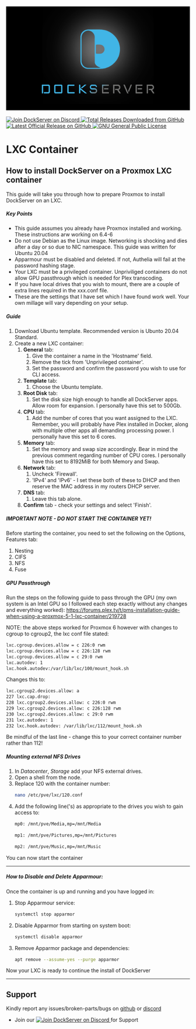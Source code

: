 ![Image of DockServer](/img/container_images/docker-dockserver.png)

<p align="left">
    <a href="https://discord.gg/FYSvu83caM">
        <img src="https://discord.com/api/guilds/830478558995415100/widget.png?label=Discord%20Server&logo=discord" alt="Join DockServer on Discord">
    </a>
        <a href="https://github.com/dockserver/dockserver/releases">
        <img src="https://img.shields.io/github/downloads/dockserver/dockserver/total?label=Total%20Downloads&logo=github" alt="Total Releases Downloaded from GitHub">
    </a>
    <a href="https://github.com/dockserver/dockserver/releases/latest">
        <img src="https://img.shields.io/github/v/release/dockserver/dockserver?include_prereleases&label=Latest%20Release&logo=github" alt="Latest Official Release on GitHub">
    </a>
    <a href="https://github.com/dockserver/dockserver/blob/master/LICENSE">
        <img src="https://img.shields.io/github/license/dockserver/dockserver?label=License&logo=gnu" alt="GNU General Public License">
    </a>
</p>


# LXC Container

## How to install DockServer on a Proxmox LXC container

This guide will take you through how to prepare Proxmox to install DockServer on an LXC.

##### **Key Points**

- This guide assumes you already have Proxmox installed and working. These instructions arw working on 6.4-6
- Do not use Debian as the Linux image. Networking is shocking and dies after a day or so due to NIC namespace. This guide was written for Ubuntu 20.04
- Apparmour must be disabled and deleted. If not, Authelia will fail at the password hashing stage.
- Your LXC must be a privileged container. Unpriviliged containers do not allow GPU passthrough which is needed for Plex transcoding.
- If you have local drives that you wish to mount, there are a couple of extra lines required in the xxx.conf file.
- These are the settings that I have set which I have found work well. Your own millage will vary depending on your setup.

##### **Guide**

1. Download Ubuntu template. Recommended version is Ubunto 20.04 Standard.
1. Create a new LXC container:
   1. **General** tab:
      1. Give the container a name in the 'Hostname' field.
      1. Remove the tick from 'Unprivileged container'.
      1. Set the password and confirm the password you wish to use for CLI access.
   1. **Template** tab:
      1. Choose the Ubuntu template.
   1. **Root Disk** tab:
      1. Set the disk size high enough to handle all DockServer apps. Allow room for expansion. I personally have this set to 500Gb.
   1. **CPU** tab:
      1. Add the number of cores that you want assigned to the LXC. Remember, you will probably have Plex installed in Docker, along with multiple other apps all demanding processing power. I personally have this set to 6 cores.
   1. **Memory** tab:
      1. Set the memory and swap size accordingly. Bear in mind the previous comment regarding number of CPU cores. I personally have this set to 8192MiB for both Memory and Swap.
   1. **Network** tab:
      1. Uncheck 'Firewall'.
      1. 'IPv4' and 'IPv6' - I set these both of these to DHCP and then reserve the MAC address in my routers DHCP server.
   1. **DNS** tab:
      1. Leave this tab alone.
   1. **Confirm** tab - check your settings and select 'Finish'.

##### **IMPORTANT NOTE - DO NOT START THE CONTAINER YET!**

Before starting the container, you need to set the following on the Options, Features tab:

1. Nesting
1. CIFS
1. NFS
1. Fuse

##### **GPU Passthrough**

Run the steps on the following guide to pass through the GPU (my own system is an Intel GPU so I followed each step exactly without any changes and everything worked):
https://forums.plex.tv/t/pms-installation-guide-when-using-a-proxmox-5-1-lxc-container/219728

NOTE: the above steps worked for Proxmox 6 however with changes to cgroup to cgroup2, the lxc conf file stated:
```
lxc.cgroup.devices.allow = c 226:0 rwm
lxc.cgroup.devices.allow = c 226:128 rwm
lxc.cgroup.devices.allow = c 29:0 rwm
lxc.autodev: 1
lxc.hook.autodev:/var/lib/lxc/100/mount_hook.sh
```
Changes this to:
```
lxc.cgroup2.devices.allow: a
227 lxc.cap.drop:
228 lxc.cgroup2.devices.allow: c 226:0 rwm
229 lxc.cgroup2.devices.allow: c 226:128 rwm
230 lxc.cgroup2.devices.allow: c 29:0 rwm
231 lxc.autodev: 1
232 lxc.hook.autodev: /var/lib/lxc/112/mount_hook.sh
```
Be mindful of the last line - change this to your correct container number rather than 112!

##### **Mounting external NFS Drives**

1. In _Datacenter_, _Storage_ add your NFS external drives.
1. Open a shell from the node.
1. Replace 120 with the container number:
   ```sh
   nano /etc/pve/lxc/120.conf
   ```
1. Add the following line('s) as appropriate to the drives you wish to gain access to:
   ```sh
   mp0: /mnt/pve/Media,mp=/mnt/Media
   ```
   ```sh
   mp1: /mnt/pve/Pictures,mp=/mnt/Pictures
   ```
   ```sh
   mp2: /mnt/pve/Music,mp=/mnt/Music
   ```

You can now start the container

---

##### **How to Disable and Delete Apparmour:**

Once the container is up and running and you have logged in:

1. Stop Apparmour service:
   ```sh
   systemctl stop apparmor
   ```
1. Disable Apparmor from starting on system boot:
   ```sh
   systemctl disable apparmor
   ```
1. Remove Apparmor package and dependencies:
   ```sh
   apt remove --assume-yes --purge apparmor
   ```

Now your LXC is ready to continue the install of DockServer

---

## Support

Kindly report any issues/broken-parts/bugs on [github](https://github.com/dockserver/dockserver/issues) or [discord](https://discord.gg/A7h7bKBCVa)

- Join our <a href="https://discord.gg/FYSvu83caM">
  <img src="https://discord.com/api/guilds/830478558995415100/widget.png?label=Discord%20Server&logo=discord" alt="Join DockServer on Discord">
  </a> for Support
